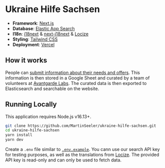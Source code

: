 # Ukraine Hilfe Sachsen

- **Framework**: [Next.js](https://nextjs.org/)
- **Database**: [Elastic App Search](https://www.elastic.co/de/enterprise-search)
- **I18n**: [i18next](https://www.i18next.com/) & [next-i18next](https://github.com/i18next/next-i18next) & [Locize](https://locize.com/)
- **Styling**: [Tailwind CSS](https://tailwindcss.com/)
- **Deployment**: [Vercel](https://vercel.com/)

## How it works

People can [submit information about their needs and offers](https://docs.google.com/forms/d/e/1FAIpQLSc2jeO49sgXrGloTRddNv9j_3A6no0tggN47QTy82c6um2fdw/viewform). This information is then stored in a Google Sheet and curated by a team of volunteers at [Avantgarde Labs](https://avantgarde-labs.de). The curated data is then exported to Elasticsearch and searchable on the website.

## Running Locally

This application requires Node.js v16.13+.

```bash
git clone https://github.com/MartinSeeler/ukraine-hilfe-sachsen.git
cd ukraine-hilfe-sachsen
yarn install
yarn dev
```

Create a `.env` file similar to [`.env.example`](https://github.com/MartinSeeler/ukraine-hilfe-sachsen/blob/main/.env.example). You cann use our search API key for testing purposes, as well as the translations from [Locize](https://locize.com/). The provided API key is read-only and can only be used to fetch data.
